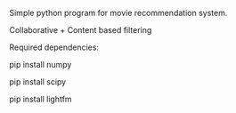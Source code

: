 Simple python program for movie recommendation system.

Collaborative + Content based filtering

Required dependencies:

pip install numpy

pip install scipy

pip install lightfm
